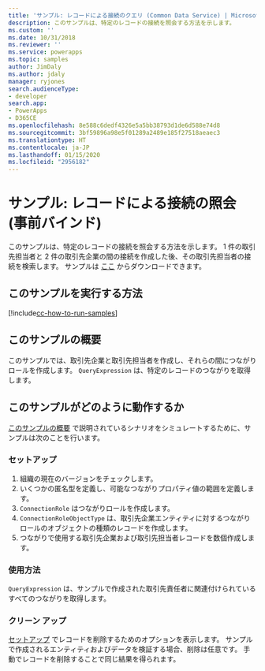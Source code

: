 ```yaml
---
title: 'サンプル: レコードによる接続のクエリ (Common Data Service) | Microsoft Docs'
description: このサンプルは、特定のレコードの接続を照会する方法を示します。
ms.custom: ''
ms.date: 10/31/2018
ms.reviewer: ''
ms.service: powerapps
ms.topic: samples
author: JimDaly
ms.author: jdaly
manager: ryjones
search.audienceType:
- developer
search.app:
- PowerApps
- D365CE
ms.openlocfilehash: 8e588c6dedf4326e5a5bb38793d1de6d588e74d8
ms.sourcegitcommit: 3bf59896a98e5f01289a2489e185f27518aeaec3
ms.translationtype: HT
ms.contentlocale: ja-JP
ms.lasthandoff: 01/15/2020
ms.locfileid: "2956182"
---
```

# <a name="sample-query-connections-by-a-record-early-bound"></a>サンプル: レコードによる接続の照会 (事前バインド)

<!-- https://docs.microsoft.com/dynamics365/customer-engagement/developer/sample-query-connections-record-early-bound -->

このサンプルは、特定のレコードの接続を照会する方法を示します。 1 件の取引先担当者と 2 件の取引先企業の間の接続を作成した後、その取引先担当者の接続を検索します。 サンプルは [ここ](https://github.com/Microsoft/PowerApps-Samples/tree/master/cds/orgsvc/C%23/QueryByRecord) からダウンロードできます。

## <a name="how-to-run-this-sample"></a>このサンプルを実行する方法

[!include[cc-how-to-run-samples](../../includes/cc-how-to-run-samples.md)]

## <a name="what-this-sample-does"></a>このサンプルの概要

このサンプルでは、取引先企業と取引先担当者を作成し、それらの間につながりロールを作成します。 `QueryExpression` は、特定のレコードのつながりを取得します。

## <a name="how-this-sample-works"></a>このサンプルがどのように動作するか

[このサンプルの概要](#what-this-sample-does) で説明されているシナリオをシミュレートするために、サンプルは次のことを行います。

### <a name="setup"></a>セットアップ

1. 組織の現在のバージョンをチェックします。
2. いくつかの匿名型を定義し、可能なつながりプロパティ値の範囲を定義します。
3. `ConnectionRole` はつながりロールを作成します。
4. `ConnectionRoleObjectType` は、取引先企業エンティティに対するつながりロールのオブジェクトの種類のレコードを作成します。 
5. つながりで使用する取引先企業および取引先担当者レコードを数個作成します。

### <a name="demonstrate"></a>使用方法

`QueryExpression` は、サンプルで作成された取引先責任者に関連付けられているすべてのつながりを取得します。

### <a name="clean-up"></a>クリーン アップ

[セットアップ](#setup) でレコードを削除するためのオプションを表示します。 サンプルで作成されるエンティティおよびデータを検証する場合、削除は任意です。 手動でレコードを削除することで同じ結果を得られます。
